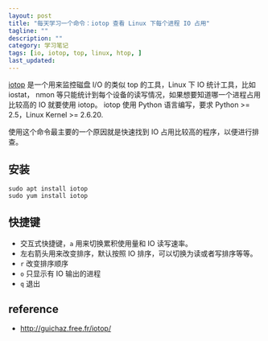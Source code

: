 ```yaml
---
layout: post
title: "每天学习一个命令：iotop 查看 Linux 下每个进程 IO 占用"
tagline: ""
description: ""
category: 学习笔记
tags: [io, iotop, top, linux, htop, ]
last_updated:
---
```


[iotop](http://guichaz.free.fr/iotop/) 是一个用来监控磁盘 I/O 的类似 top 的工具，Linux 下 IO 统计工具，比如 iostat， nmon 等只能统计到每个设备的读写情况，如果想要知道哪一个进程占用比较高的 IO 就要使用 iotop。 iotop 使用 Python 语言编写，要求 Python >= 2.5，Linux Kernel >= 2.6.20.

使用这个命令最主要的一个原因就是快速找到 IO 占用比较高的程序，以便进行排查。

## 安装

    sudo apt install iotop
    sudo yum install iotop

## 快捷键

- 交互式快捷键，`a` 用来切换累积使用量和 IO 读写速率。
- 左右箭头用来改变排序，默认按照 IO 排序，可以切换为读或者写排序等等。
- `r` 改变排序顺序
- `o` 只显示有 IO 输出的进程
- `q` 退出

## reference

- <http://guichaz.free.fr/iotop/>
